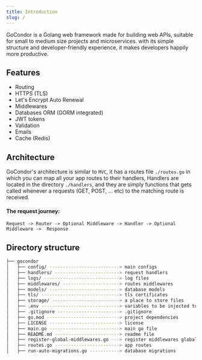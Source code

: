 ```yaml
---
title: Introduction
slug: /
---
```


GoCondor is a Golang web framework made for building web APIs, suitable for small to medium size projects and microservices. with its simple structure and developer-friendly experience, it makes developers happily more productive.

## Features 
- Routing
- HTTPS (TLS)
- Let's Encrypt Auto Renewal
- Middlewares
- Databases ORM (GORM integrated)
- JWT tokens
- Validation
- Emails
- Cache (Redis)

## Architecture
GoCondor's architecture is similar to `MVC`, it has a routes file `./routes.go` in which you can map all your app routes to their handlers, Handlers are located in the directory `./handlers`, and they are simply functions that gets called whenever a requests (GET, POST, ... etc) to the matching route is received.

#### The request journey:
`Request -> Router -> Optional Middleware -> Handler -> Optional Middleware ->  Response`

## Directory structure 
```bash
├── gocondor
│   ├── config/ --------------------------> main configs
│   ├── handlers/ ------------------------> request handlers
│   ├── logs/ ----------------------------> log files
│   ├── middlewares/ ---------------------> routes middlewares
│   ├── models/ --------------------------> database models
│   ├── tls/ -----------------------------> tls certificates
│   ├── storage/ -------------------------> a place to store files
│   ├── .env -----------------------------> variables to be injected to the environment
│   ├── .gitignore -----------------------> .gitignore
│   ├── go.mod ---------------------------> project dependencies
│   ├── LICENSE --------------------------> license
│   ├── main.go --------------------------> main go file
│   ├── README.md ------------------------> readme file
│   ├── register-global-middlewares.go ---> register middlewares globally
│   ├── routes.go ------------------------> app routes
│   ├── run-auto-migrations.go -----------> database migrations
```